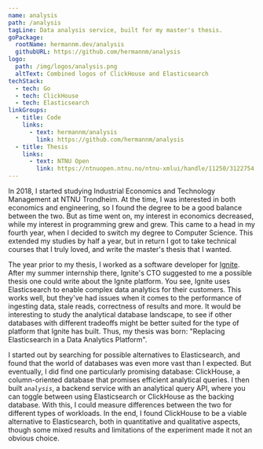 ```yaml
---
name: analysis
path: /analysis
tagLine: Data analysis service, built for my master's thesis.
goPackage:
  rootName: hermannm.dev/analysis
  githubURL: https://github.com/hermannm/analysis
logo:
  path: /img/logos/analysis.png
  altText: Combined logos of ClickHouse and Elasticsearch
techStack:
  - tech: Go
  - tech: ClickHouse
  - tech: Elasticsearch
linkGroups:
  - title: Code
    links:
      - text: hermannm/analysis
        link: https://github.com/hermannm/analysis
  - title: Thesis
    links:
      - text: NTNU Open
        link: https://ntnuopen.ntnu.no/ntnu-xmlui/handle/11250/3122754
---
```


In 2018, I started studying Industrial Economics and Technology Management at NTNU Trondheim. At the
time, I was interested in both economics and engineering, so I found the degree to be a good balance
between the two. But as time went on, my interest in economics decreased, while my interest in
programming grew and grew. This came to a head in my fourth year, when I decided to switch my degree
to Computer Science. This extended my studies by half a year, but in return I got to take technical
courses that I truly loved, and write the master's thesis that I wanted.

The year prior to my thesis, I worked as a software developer for [Ignite](/ignite). After my summer
internship there, Ignite's CTO suggested to me a possible thesis one could write about the Ignite
platform. You see, Ignite uses Elasticsearch to enable complex data analytics for their customers.
This works well, but they've had issues when it comes to the performance of ingesting data, stale
reads, correctness of results and more. It would be interesting to study the analytical database
landscape, to see if other databases with different tradeoffs might be better suited for the type of
platform that Ignite has built. Thus, my thesis was born: "Replacing Elasticsearch in a Data
Analytics Platform".

I started out by searching for possible alternatives to Elasticsearch, and found that the world of
databases was even more vast than I expected. But eventually, I did find one particularly promising
database: ClickHouse, a column-oriented database that promises efficient analytical queries. I then
built _`analysis`_, a backend service with an analytical query API, where you can toggle between
using Elasticsearch or ClickHouse as the backing database. With this, I could measure differences
between the two for different types of workloads. In the end, I found ClickHouse to be a viable
alternative to Elasticsearch, both in quantitative and qualitative aspects, though some mixed
results and limitations of the experiment made it not an obvious choice.
